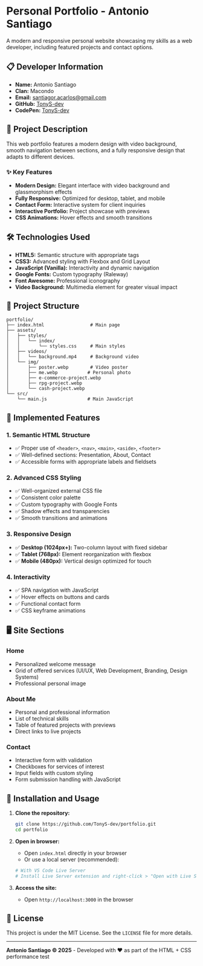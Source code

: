 # Personal Portfolio - Antonio Santiago

A modern and responsive personal website showcasing my skills as a web developer, including featured projects and contact options.

## 📋 Developer Information

- **Name:** Antonio Santiago
- **Clan:** Macondo
- **Email:** santiagor.acarlos@gmail.com
- **GitHub:** [TonyS-dev](https://github.com/TonyS-dev)
- **CodePen:** [TonyS-dev](https://codepen.io/TonyS-dev)

## 🚀 Project Description

This web portfolio features a modern design with video background, smooth navigation between sections, and a fully responsive design that adapts to different devices.

### ✨ Key Features

- **Modern Design:** Elegant interface with video background and glassmorphism effects
- **Fully Responsive:** Optimized for desktop, tablet, and mobile
- **Contact Form:** Interactive system for client inquiries
- **Interactive Portfolio:** Project showcase with previews
- **CSS Animations:** Hover effects and smooth transitions

## 🛠️ Technologies Used

- **HTML5:** Semantic structure with appropriate tags
- **CSS3:** Advanced styling with Flexbox and Grid Layout
- **JavaScript (Vanilla):** Interactivity and dynamic navigation
- **Google Fonts:** Custom typography (Raleway)
- **Font Awesome:** Professional iconography
- **Video Background:** Multimedia element for greater visual impact

## 📁 Project Structure

```
portfolio/
├── index.html                 # Main page
├── assets/
│   ├── styles/
│   │   └── index/
│   │       └── styles.css     # Main styles
│   ├── videos/
│   │   └── background.mp4     # Background video
│   └── img/
│       ├── poster.webp        # Video poster
│       ├── me.webp           # Personal photo
│       ├── e-commerce-project.webp
│       ├── rpg-project.webp
│       └── cash-project.webp
└── src/
    └── main.js               # Main JavaScript
```

## 🎯 Implemented Features

### 1. Semantic HTML Structure
- ✅ Proper use of `<header>`, `<nav>`, `<main>`, `<aside>`, `<footer>`
- ✅ Well-defined sections: Presentation, About, Contact
- ✅ Accessible forms with appropriate labels and fieldsets

### 2. Advanced CSS Styling
- ✅ Well-organized external CSS file
- ✅ Consistent color palette
- ✅ Custom typography with Google Fonts
- ✅ Shadow effects and transparencies
- ✅ Smooth transitions and animations

### 3. Responsive Design
- ✅ **Desktop (1024px+):** Two-column layout with fixed sidebar
- ✅ **Tablet (768px):** Element reorganization with flexbox
- ✅ **Mobile (480px):** Vertical design optimized for touch

### 4. Interactivity
- ✅ SPA navigation with JavaScript
- ✅ Hover effects on buttons and cards
- ✅ Functional contact form
- ✅ CSS keyframe animations

## 🖥️ Site Sections

### Home
- Personalized welcome message
- Grid of offered services (UI/UX, Web Development, Branding, Design Systems)
- Professional personal image

### About Me
- Personal and professional information
- List of technical skills
- Table of featured projects with previews
- Direct links to live projects

### Contact
- Interactive form with validation
- Checkboxes for services of interest
- Input fields with custom styling
- Form submission handling with JavaScript

## 🚀 Installation and Usage

1. **Clone the repository:**
   ```bash
   git clone https://github.com/TonyS-dev/portfolio.git
   cd portfolio
   ```

2. **Open in browser:**
   - Open `index.html` directly in your browser
   - Or use a local server (recommended):
   ```bash
   # With VS Code Live Server
   # Install Live Server extension and right-click > "Open with Live Server"
   ```

3. **Access the site:**
   - Open `http://localhost:3000` in the browser

## 📄 License

This project is under the MIT License. See the `LICENSE` file for more details.

---

**Antonio Santiago © 2025** - Developed with ❤️ as part of the HTML + CSS performance test
